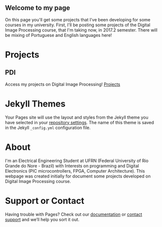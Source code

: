 ## Welcome to my page
On this page you'll get some projects that I've been developing for some courses in my university. First, I'll be posting some projects of the Digital Image Processing course, that I'm taking now, in 2017.2 semester. There will be mixing of Portuguese and English languages here!

# Projects
## PDI 
Access my projects on Digital Image Processing!
[Projects](PDI/index.html)


# Jekyll Themes

Your Pages site will use the layout and styles from the Jekyll theme you have selected in your [repository settings](https://github.com/fellipe-leandro/fellipe-leandro.github.io/settings). The name of this theme is saved in the Jekyll `_config.yml` configuration file.

# About
I'm an Electrical Engineering Student at UFRN (Federal University of Rio Grande do Nore - Brazil) with Interests on programming and Digital Electronics (PIC microcontrollers, FPGA, Computer Architecture). This webpage was created initially for document some projects developed on Digital Image Processing course.


# Support or Contact

Having trouble with Pages? Check out our [documentation](https://help.github.com/categories/github-pages-basics/) or [contact support](https://github.com/contact) and we’ll help you sort it out.

